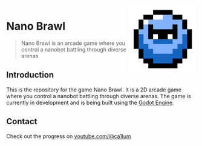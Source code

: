 <img src="./icon.png" width=180 align="right" />

# Nano Brawl

> Nano Brawl is an arcade game where you control a nanobot battling through diverse arenas

## Introduction

This is the repository for the game Nano Brawl. It is a 2D arcade game where you control a nanobot battling through diverse arenas. The game is currently in development and is being built using the [Godot Engine](https://godotengine.org/).

## Contact

Check out the progress on [youtube.com/@ca1lum](https://www.youtube.com/@ca1lum)

